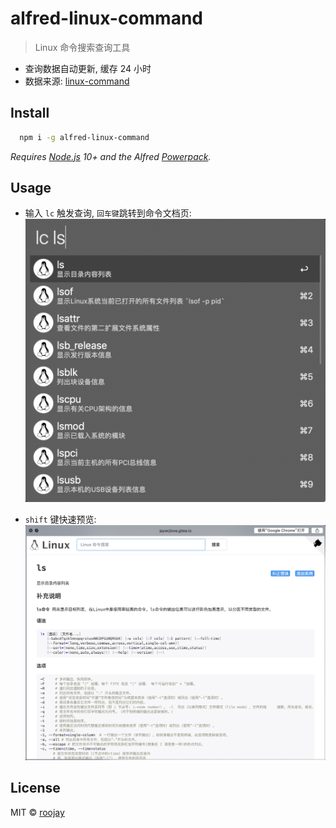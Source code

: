 # alfred-linux-command

> Linux 命令搜索查询工具

- 查询数据自动更新, 缓存 24 小时
- 数据来源: [linux-command](https://github.com/jaywcjlove/linux-command)

## Install

```bash
  npm i -g alfred-linux-command
```

*Requires [Node.js](https://nodejs.org) 10+ and the Alfred [Powerpack](https://www.alfredapp.com/powerpack/).*

## Usage

- 输入 `lc` 触发查询, `回车键`跳转到命令文档页:
![query](./images/main.png)

- `shift` 键快速预览:
![quicklook](./images/quicklook.png)

## License

MIT © [roojay](https://roojay.com)
